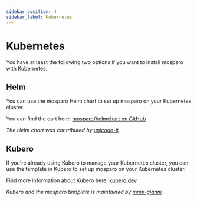 ```yaml
---
sidebar_position: 4
sidebar_label: Kubernetes
---
```


# Kubernetes

You have at least the following two options if you want to install mosparo with Kubernetes.

## Helm

You can use the mosparo Helm chart to set up mosparo on your Kubernetes cluster.

You can find the cart here: [mosparo/helmchart on GitHub](https://github.com/mosparo/helmchart)

_The Helm chart was contributed by [unicode-it](https://github.com/unicode-it)._

## Kubero

If you're already using Kubero to manage your Kubernetes cluster, you can use the template in Kubero to set up mosparo on your Kubernetes cluster.

Find more information about Kubero here: [kubero.dev](https://www.kubero.dev/)

_Kubero and the mosparo template is maintained by [mms-gianni](https://github.com/mms-gianni)._
